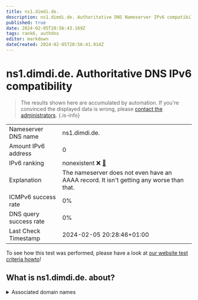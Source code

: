 ```yaml
---
title: ns1.dimdi.de.
description: ns1.dimdi.de. Authoritative DNS Nameserver IPv6 compatibility
published: true
date: 2024-02-05T20:56:43.169Z
tags: rank6, authdns
editor: markdown
dateCreated: 2024-02-05T20:56:41.914Z
---
```


# ns1.dimdi.de. Authoritative DNS IPv6 compatibility

> The results shown here are accumulated by automation. If you're convinced the displayed data is wrong, please [contact the administrators](/howto/chat). 
{.is-info}




|   |   |
| - | - |
| Nameserver DNS name | ns1.dimdi.de.
| Amount IPv6 address | 0
| IPv6 ranking | nonexistent :x: [🔗](/howto/ranking) |
| Explanation | The nameserver does not even have an AAAA record. It isn't getting any worse than that. |
| ICMPv6 success rate | 0%|
| DNS query success rate | 0% |
| Last Check Timestamp | 2024-02-05 20:28:46+01:00 |

To see how this test was performed, please have a look at [our website test criteria howto](/howto/testcriteria/authdns)!


## What is ns1.dimdi.de. about?






<details>
<summary>Associated domain names</summary>

www.bundesgesundheitsministerium.de

</details>
